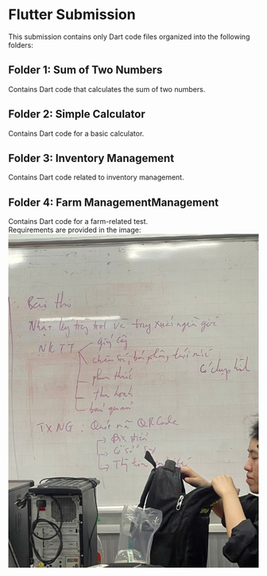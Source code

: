 # Flutter Submission

This submission contains only Dart code files organized into the following folders:

## Folder 1: Sum of Two Numbers
Contains Dart code that calculates the sum of two numbers.

## Folder 2: Simple Calculator
Contains Dart code for a basic calculator.

## Folder 3: Inventory Management
Contains Dart code related to inventory management.  

## Folder 4: Farm ManagementManagement
Contains Dart code for a farm-related test.  
Requirements are provided in the image: ![RequirementRequirement](04.jpg)
